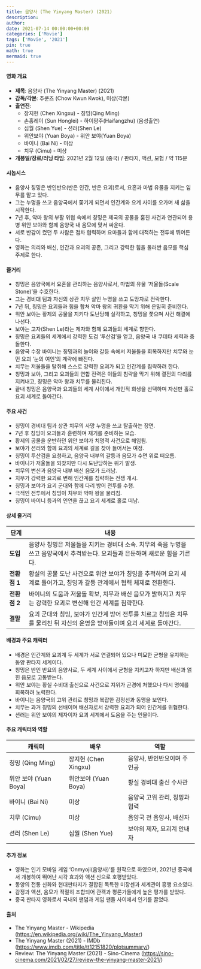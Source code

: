 ```yaml
---
title: 음양사 (The Yinyang Master) (2021)
description: 
author: 
date: 2021-07-14 00:00:00+00:00
categories: ['Movie']
tags: ['Movie', '2021']
pin: true
math: true
mermaid: true
---
```

#### 영화 개요

- **제목**: 음양사 (The Yinyang Master) (2021)  
- **감독/각본**: 추쿤즈 (Chow Kwun Kwok), 미상(각본)  
- **출연진**:  
  - 장지헌 (Chen Xingxu) - 칭밍(Qing Ming)  
  - 손홍레이 (Sun Honglei) - 하이팡주(Haifangzhu) (음성출연)  
  - 심월 (Shen Yue) - 션러(Shen Le)  
  - 위안보야 (Yuan Boya) - 위안 보야(Yuan Boya)  
  - 바이니 (Bai Ni) - 미상  
  - 치무 (Cimu) - 미상  
- **개봉일/장르/러닝 타임**: 2021년 2월 12일 (중국) / 판타지, 액션, 모험 / 약 115분  

#### 시놉시스

- 음양사 칭밍은 반인반요(반은 인간, 반은 요괴)로서, 요혼과 마법 유물을 지키는 임무를 맡고 있다.  
- 그는 누명을 쓰고 음양국에서 쫓기게 되면서 인간계와 요계 사이를 오가며 새 삶을 시작한다.  
- 7년 후, 악마 왕의 부활 위협 속에서 칭밍은 제국의 공물을 훔친 사건과 연관되어 용병 위안 보야와 함께 음양국 내 음모에 맞서 싸운다.  
- 서로 반감이 컸던 두 사람은 점차 협력하며 요마들과 함께 대적하는 전투에 뛰어든다.  
- 영화는 의리와 배신, 인간과 요괴의 공존, 그리고 강력한 힘을 둘러싼 음모를 핵심 주제로 한다.  

#### 줄거리

- 칭밍은 음양국에서 요혼을 관리하는 음양사로서, 마법의 유물 ‘저울돌(Scale Stone)’을 수호한다.  
- 그는 경비대 팀과 자신의 상관 치무 살인 누명을 쓰고 도망자로 전락한다.  
- 7년 뒤, 칭밍은 요괴들과 힘을 합쳐 악마 왕의 귀환을 막기 위해 은밀히 준비한다.  
- 위안 보야는 황제의 공물을 지키다 도난당해 실각하고, 칭밍을 쫓으며 사건 해결에 나선다.  
- 보야는 고자(Shen Le)라는 제자와 함께 요괴들의 세계로 향한다.  
- 칭밍은 요괴들의 세계에서 강력한 도검 ‘투산검’을 얻고, 음양국 내 쿠데타 세력과 충돌한다.  
- 음양국 수장 바이니는 칭밍과의 놀이와 갈등 속에서 저울돌을 회복하지만 치무와 눈먼 요괴 ‘눈의 여인’의 계략에 빠진다.  
- 치무는 저울돌을 탈취해 스스로 강력한 요괴가 되고 인간계를 침략하려 한다.  
- 칭밍과 보야, 그리고 요괴들의 연합 전력은 이들의 침략을 막기 위해 결전의 다리를 지켜내고, 칭밍은 악마 왕과 치무를 물리친다.  
- 끝내 칭밍은 음양국과 요괴들의 세계 사이에서 개인적 희생을 선택하며 자신만 홀로 요괴 세계로 돌아간다.  

#### 주요 사건

- 칭밍이 경비대 팀과 상관 치무의 사망 누명을 쓰고 탈출하는 장면.  
- 7년 후 칭밍이 요괴들과 훈련하며 재기를 준비하는 모습.  
- 황제의 공물을 운반하던 위안 보야가 치명적 사건으로 해임됨.  
- 보야가 션러와 함께 요괴의 세계로 길을 찾아 들어서는 여정.  
- 칭밍이 투산검을 요청하고, 음양국 내부의 갈등과 음모가 수면 위로 떠오름.  
- 바이니가 저울돌을 되찾지만 다시 도난당하는 위기 발생.  
- 치무의 변신과 음양국 내부 배신 음모가 드러남.  
- 치무가 강력한 요괴로 변해 인간계를 침략하는 전쟁 개시.  
- 칭밍과 보야가 요괴 군대와 함께 다리 방어 전투를 수행.  
- 극적인 전투에서 칭밍이 치무와 악마 왕을 물리침.  
- 칭밍이 바이니 등과의 인연을 끊고 요괴 세계로 홀로 떠남.  

#### 상세 줄거리

| **단계** | **내용** |
|----------|----------|
| **도입** | 음양사 칭밍은 저울돌을 지키는 경비대 소속. 치무의 죽음 누명을 쓰고 음양국에서 추격받는다. 요괴들과 은둔하며 새로운 힘을 기른다. |
| **전환점 1** | 황실의 공물 도난 사건으로 위안 보야가 칭밍을 추적하며 요괴 세계로 들어가고, 칭밍과 갈등 관계에서 협력 체제로 전환한다. |
| **전환점 2** | 바이니의 도움과 저울돌 확보, 치무과 배신 음모가 밝혀지고 치무는 강력한 요괴로 변신해 인간 세계를 침략한다. |
| **결말** | 요괴 군대와 칭밍, 보야가 인간계 방어 전투를 치르고 칭밍은 치무를 물리친 뒤 자신의 운명을 받아들이며 요괴 세계로 돌아간다. |

#### 배경과 주요 캐릭터

- 배경은 인간계와 요괴계 두 세계가 서로 연결되어 있으나 미묘한 균형을 유지하는 동양 판타지 세계이다.  
- 칭밍은 반인 반요의 음양사로, 두 세계 사이에서 균형을 지키고자 하지만 배신과 얽힌 음모로 고통받는다.  
- 위안 보야는 황실 수비대 출신으로 사건으로 지위가 곤경에 처했으나 다시 명예를 회복하려 노력한다.  
- 바이니는 음양국의 고위 관리로 칭밍과 복잡한 감정선과 동맹을 보인다.  
- 치무는 과거 칭밍의 선배이며 배신자로서 강력한 요괴가 되어 인간계를 위협한다.  
- 션러는 위안 보야의 제자이자 요괴 세계에서 도움을 주는 인물이다.  

#### 주요 캐릭터와 역할

| **캐릭터** | **배우** | **역할** |
|------------|----------|----------|
| 칭밍 (Qing Ming) | 장지헌 (Chen Xingxu) | 음양사, 반인반요이며 주인공 |
| 위안 보야 (Yuan Boya) | 위안보야 (Yuan Boya) | 황실 경비대 출신 수사관 |
| 바이니 (Bai Ni) | 미상 | 음양국 고위 관리, 칭밍과 협력 |
| 치무 (Cimu) | 미상 | 음양국 전 음양사, 배신자 |
| 션러 (Shen Le) | 심월 (Shen Yue) | 보야의 제자, 요괴계 안내자 |

#### 추가 정보

- 영화는 인기 모바일 게임 ‘Onmyoji(음양사)’를 원작으로 하였으며, 2021년 중국에서 개봉하여 뛰어난 시각 효과와 액션 신으로 호평받았다.  
- 동양의 전통 신화와 현대판타지가 결합된 독특한 미장센과 세계관이 흥행 요소였다.  
- 감정과 액션, 음모가 적절히 조합되어 관객과 평론가들에게 높은 평가를 받았다.  
- 중국 판타지 영화로서 국내외 팬덤과 게임 팬들 사이에서 인기를 끌었다.  

#### 출처

- The Yinyang Master - Wikipedia (https://en.wikipedia.org/wiki/The_Yinyang_Master)  
- The Yinyang Master (2021) - IMDb (https://www.imdb.com/title/tt12151820/plotsummary/)  
- Review: The Yinyang Master (2021) - Sino-Cinema (https://sino-cinema.com/2021/02/27/review-the-yinyang-master-2021/)
